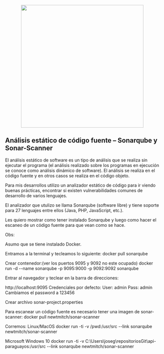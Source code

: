 <p align="center"><a href="https://laravel.com" target="_blank"><img src="https://raw.githubusercontent.com/laravel/art/master/logo-lockup/5%20SVG/2%20CMYK/1%20Full%20Color/laravel-logolockup-cmyk-red.svg" width="400"></a></p>


## Análisis estático de código fuente – Sonarqube y  Sonar-Scanner
El análisis estático de software es un tipo de análisis que se realiza sin ejecutar el programa (el análisis realizado sobre los programas en ejecución se conoce como análisis dinámico de software). El análisis se realiza en el código fuente y en otros casos se realiza en el código objeto.

Para mis desarrollos utilizo un analizador estático de código para ir viendo buenas prácticas, encontrar si existen vulnerabilidades comunes de desarrollo de varios lenguajes.

El analizador que utulizo se llama Sonarqube (software libre) y tiene soporte para 27 lenguajes entre ellos (Java, PHP, JavaScript, etc.).

Les quiero mostrar como tener instalado Sonarqube y luego como hacer el escaneo de un código fuente para que vean como se hace.

Obs:

Asumo que se tiene instalado Docker.

Entramos a la terminal y tecleamos lo siguiente:
    docker pull sonarqube

Crear contenedor:(ver los puertos 9095 y 9092 no este ocupado)
    docker run -d --name sonarqube -p 9095:9000 -p 9092:9092 sonarqube

Entrar al navegador y teclear en la barra de direcciones:

http://localhost:9095
Credenciales por defecto:
User: admin
Pass: admin
Cambiamos el password a 123456

Crear archivo sonar-project.properties

Para escanear un código fuente es necesario tener una imagen de sonar-scanner:
    docker pull newtmitch/sonar-scanner

Corremos:
Linux/MacOS
    docker run -ti -v /pwd:/usr/src --link sonarqube newtmitch/sonar-scanner

Microsoft Windows 10
    docker run -ti -v C:\Users\joseg\repositoriosGit\api-paraguayos:/usr/src --link sonarqube newtmitch/sonar-scanner
